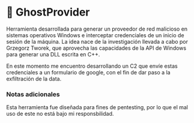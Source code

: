 
# 👻 GhostProvider
Herramienta desarrollada para generar un proveedor de red malicioso en sistemas operativos Windows e interceptar credenciales de un inicio de sesión de la máquina. La idea nace de la investigación 
llevada a cabo por Grzegorz Tworek, que aprovecha las capacidades de la API de Windows para generar una DLL escrita en C++. 

En este momento me encuentro desarrollando un C2 que envíe estas credenciales a un formulario de google, con el fin de dar paso a la exfiltración de la data.

### Notas adicionales
Esta herramienta fue diseñada para fines de pentesting, por lo que el mal uso de este no está bajo mi responsbilidad.
